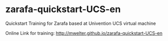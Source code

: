 zarafa-quickstart-UCS-en
=========================

Quickstart Training for Zarafa based at Univention UCS virtual machine

Online Link for training: http://mwelter.github.io/zarafa-quickstart-UCS-en
